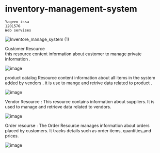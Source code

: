 # inventory-management-system
    Yaqeen issa 
    1201576 
    Web servises 

 ![Inventore_manage_system (1)](https://github.com/yaqeenissa/inventory-management-system/assets/121451794/c14d77b0-9591-4ac8-bf67-09dc03572e3c)


Customer Resource  
this resource content information about customer to manage private information .

![image](https://github.com/yaqeenissa/inventory-management-system/assets/121451794/a06ed479-36e1-4b32-a4a3-24eedabfc4a3)

product catalog  Resource 
content information about all items in the system added by vendors . it is use to mange and retrive data related to product .

![image](https://github.com/yaqeenissa/inventory-management-system/assets/121451794/4a3356db-9c87-4ece-a612-c364fdb143d6)

Vendor Resource :
This resource contains information about  suppliers. It is used to manage and retrieve data related to vendors.

![image](https://github.com/yaqeenissa/inventory-management-system/assets/121451794/5f677198-86ba-44ea-b9d8-c7a50a01004e)

Order resourse :
The Order Resource manages information about orders placed by customers. It tracks details such as order items, quantities,and  prices.

![image](https://github.com/yaqeenissa/inventory-management-system/assets/121451794/37e0ee0b-f0c7-494a-a034-81f84f9b6b9c)







